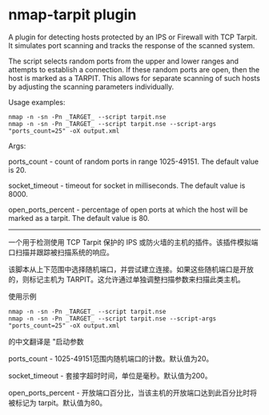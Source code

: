 # nmap-tarpit plugin
A plugin for detecting hosts protected by an IPS or Firewall with TCP Tarpit.
It simulates port scanning and tracks the response of the scanned system.

The script selects random ports from the upper and lower ranges and attempts to establish a connection.
If these random ports are open, then the host is marked as a TARPIT.
This allows for separate scanning of such hosts by adjusting the scanning parameters individually.

Usage examples:

    nmap -n -sn -Pn _TARGET_ --script tarpit.nse
    nmap -n -sn -Pn _TARGET_ --script tarpit.nse --script-args "ports_count=25" -oX output.xml

Args:

ports_count - count of random ports in range 1025-49151. The default value is 20.

socket_timeout - timeout for socket in milliseconds. The default value is 8000.

open_ports_percent - percentage of open ports at which the host will be marked as a tarpit. The default value is 80.


---

一个用于检测使用 TCP Tarpit 保护的 IPS 或防火墙的主机的插件。该插件模拟端口扫描并跟踪被扫描系统的响应。

该脚本从上下范围中选择随机端口，并尝试建立连接。如果这些随机端口是开放的，则标记主机为 TARPIT。这允许通过单独调整扫描参数来扫描此类主机。

使用示例

    nmap -n -sn -Pn _TARGET_ --script tarpit.nse
    nmap -n -sn -Pn _TARGET_ --script tarpit.nse --script-args "ports_count=25" -oX output.xml

的中文翻译是 "启动参数

ports_count - 1025-49151范围内随机端口的计数。默认值为20。

socket_timeout    - 套接字超时时间，单位是毫秒。默认值为200。

open_ports_percent - 开放端口百分比，当该主机的开放端口达到此百分比时将被标记为 tarpit。默认值为80。
